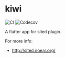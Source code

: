 # kiwi
![CI](https://github.com/htynkn/kiwi/workflows/CI/badge.svg)
![Codecov](https://img.shields.io/codecov/c/github/htynkn/kiwi?token=88e71fb075784d7fae91c843cc7e8c27)

A flutter app for sited plugin.

For more info:
+ http://sited.noear.org/
